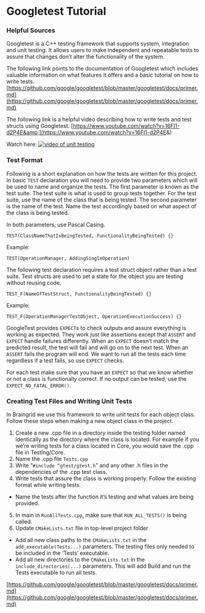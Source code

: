 # Googletest Tutorial

### Helpful Sources

Googletest is a C++ testing framework that supports system, integration and unit testing. It allows users to make independent and repeatable tests to assure that changes don’t alter the functionality of the system. 
	
The following link points to the documentation of Googletest which includes valuable information on what features it offers and a basic tutorial on how to write tests.
[https://github.com/google/googletest/blob/master/googletest/docs/primer.md](https://github.com/google/googletest/blob/master/googletest/docs/primer.md)

The following link is a helpful video describing how to write tests and test structs using Googletest.
[https://www.youtube.com/watch?v=16FI1-d2P4E&amp;](https://www.youtube.com/watch?v=16FI1-d2P4E&amp;)

Watch here:
[![video of unit testing](http://img.youtube.com/vi/16FI1-d2P4E/0.jpg)](http://www.youtube.com/watch?v=16FI1-d2P4E "C++ Unit Testing With Google Test Tutorial")

### Test Format

Following is a short explanation on how the tests are written for this project. In basic `TEST` declaration you will need to provide two parameters which will be used to name and organize the tests. The first parameter is known as the test suite. The test suite is what is used to group tests together. For the test suite, use the name of the class that is being tested. The second parameter is the name of the test. Name the test accordingly based on what aspect of the class is being tested. 

In both parameters, use Pascal Casing.

    TEST(ClassNameThatIsBeingTested, FunctionalityBeingTested) {}

Example: 

    TEST(OperationManager, AddingSingleOperation)

The following test declaration requires a test struct object rather than a test suite. Test structs are used to set a state for the object you are testing without reusing code. 

    TEST_F(NameOfTestStruct, FunctionalityBeingTested) {}

Example: 

    TEST_F(OperationManagerTestObject, OperationExecutionSuccess) {}

GoogleTest provides `EXPECT`s to check outputs and assure everything is working as expected. They work just like assertions except that `ASSERT` and `EXPECT` handle failures differently. When an `EXPECT` doesn’t match the predicted result, the test will fail and will go on to the next test. When an `ASSERT` fails the program will end. We want to run all the tests each time regardless if a test fails, so use `EXPECT` checks.

For each test make sure that you have an `EXPECT` so that we know whether or not a class is functionally correct.  If no output can be tested, use the `EXPECT_NO_FATAL_ERROR()`.

### Creating Test Files and Writing Unit Tests

In Braingrid we use this framework to write unit tests for each object class. Follow these steps when making a new object class in the project.

 1. Create a new .cpp file in a directory inside the testing folder named identically as the directory where the class is located. For example if you we’re writing tests for a class  located in Core, you would save the .cpp file in Testing/Core. 
 2. Name the .cpp file `Tests.cpp` 
 3. Write “`#include “gtest/gtest.h`” and any other .h files in the dependencies of the .cpp test class. 
 4. Write tests that assure the class is working properly. Follow the existing format while writing tests.
 * Name the tests after the function it’s testing and what values are being provided. 
 5. In main in `RunAllTests.cpp`, make sure that `RUN_ALL_TESTS()` is being called.
 6. Update `CMakeLists.txt` file in top-level project folder
* Add all new class paths to the `CMakeLists.txt` in the `add_executable(Tests...)` parameters. The testing files only needed to be included in the ‘Tests’ executable. 
* Add all new directories to the `CMakeLists.txt` in the `include_directories(...)` parameters. This will add  Build and run the Tests executable to run all tests.

[https://github.com/google/googletest/blob/master/googletest/docs/primer.md](https://github.com/google/googletest/blob/master/googletest/docs/primer.md)